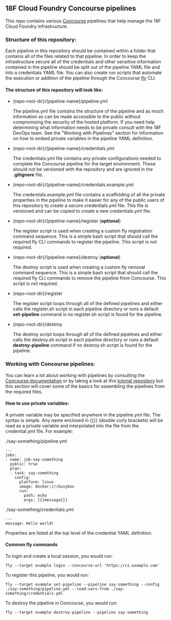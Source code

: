## 18F Cloud Foundry Concourse pipelines

This repo contains various [Concourse](http://concourse.ci/) pipelines that help
manage the 18F Cloud Foundry infrastructure.


### Structure of this repository:

Each pipeline in this repository should be contained within a folder that
contains all of the files related to that pipeline.  In order to keep the
infrastructure secure all of the credentials and other sensitive information
contained in the pipeline should be split out of the pipeline YAML file and
into a credentials YAML file.  You can also create run scripts that automate
the execution or addition of the pipeline through the Concourse
[fly](http://concourse.ci/fly-cli.html) CLI.


#### The structure of this repository will look like:

* {repo-root-dir}/{pipeline-name}/pipeline.yml

    The pipeline.yml file contains the structure of the pipeline and as much
    information as can be made accessible to the public without compromising the
    security of the hosted platform.  If you need help determining what
    information needs to be private consult with the 18F DevOps team.  See the
    "Working with Pipelines" section for information on how to embed private
    variables in the pipeline YAML definition.

* {repo-root-dir}/{pipeline-name}/credentials.yml

  The credentials.yml file contains any private configurations needed to
  complete the Concourse pipeline for the target environment.  These should not
  be versioned with the repository and are ignored in the **.gitignore** file.

* {repo-root-dir}/{pipeline-name}/credentials.example.yml

  The credentials.example.yml file contains a scaffolding of all the private
  properties in the pipeline to make it easier for any of the public users of
  this repository to create a secure credentials.yml file.  This file is
  versioned and can be copied to create a new credentials.yml file.

* {repo-root-dir}/{pipeline-name}/register (**optional**)

  The register script is used when creating a custom fly registration command
  sequence.  This is a simple bash script that should call the required fly CLI
  commands to register the pipeline.  This script is not required.

* {repo-root-dir}/{pipeline-name}/destroy (**optional**)

  The destroy script is used when creating a custom fly removal command
  sequence.  This is a simple bash script that should call the required fly CLI
  commands to remove the pipeline from Concourse.  This script is not required.

* {repo-root-dir}/register

  The register script loops through all of the defined pipelines and either
  calls the register.sh script in each pipeline directory or runs a default
  **set-pipeline** command is no register.sh script is found for the pipeline.

* {repo-root-dir}/destroy

  The destroy script loops through all of the defined pipelines and either
  calls the destroy.sh script in each pipeline directory or runs a default
  **destroy-pipeline** command if no destroy.sh script is found for the pipeline.


### Working with Concourse pipelines:

You can learn a lot about working with pipelines by consulting the
[Concourse documentation](http://concourse.ci/) or by taking a look at this
[tutorial repository](https://github.com/starkandwayne/concourse-tutorial) but
this section will cover some of the basics for assembling the pipelines from
the required files.

#### How to use private variables:

A private variable may be specified anywhere in the pipeline.yml file.  The
syntax is simple.  Any name enclosed in {{}} (double curly brackets) will be
read as a private variable and interpolated into the file from the
credential.yml file.  For example:

./say-something/pipeline.yml

    ---
    jobs:
    - name: job-say-something
      public: true
      plan:
      - task: say-something
        config:
          platform: linux
          image: docker:///busybox
          run:
            path: echo
            args: [{{message}}]


./say-something/credentials.yml

    ---
    message: Hello world!


Properties are listed at the top level of the credential YAML definition.


#### Common fly commands

To login and create a local session, you would run:

    fly --target example login --concourse-url 'https://ci.example.com'


To register this pipeline, you would run:

    fly --target example set-pipeline --pipeline say-something --config ./say-something/pipeline.yml --load-vars-from ./say-something/credentials.yml


To destroy the pipeline in Concourse, you would run:

    fly --target example destroy-pipeline --pipeline say-something
